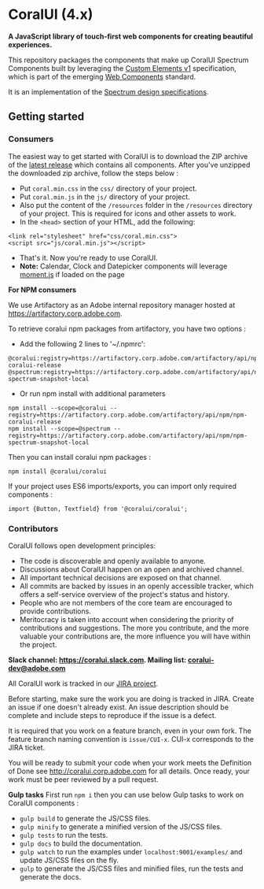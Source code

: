 # CoralUI (4.x)

**A JavaScript library of touch-first web components for creating beautiful experiences.**

This repository packages the components that make up CoralUI Spectrum Components built by leveraging 
the [Custom Elements v1](https://w3c.github.io/webcomponents/spec/custom/) specification, which is part of the 
emerging [Web Components](https://www.webcomponents.org/introduction) standard. 

It is an implementation of the [Spectrum design specifications](http://spectrum.corp.adobe.com/). 

## Getting started

### Consumers

The easiest way to get started with CoralUI is to download the ZIP archive of the 
[latest release](https://git.corp.adobe.com/Coral/coralui/tags) which contains all components. 
After you've unzipped the downloaded zip archive, follow the steps below :
* Put `coral.min.css` in the `css/` directory of your project.
* Put `coral.min.js` in the `js/` directory of your project.
* Also put the content of the `/resources` folder in the `/resources` directory of your project. 
This is required for icons and other assets to work.
* In the `<head>` section of your HTML, add the following:
```
<link rel="stylesheet" href="css/coral.min.css">
<script src="js/coral.min.js"></script>
```
* That's it. Now you're ready to use CoralUI.
* **Note:** Calendar, Clock and Datepicker components will leverage [moment.js](http://momentjs.com/) if loaded on the page

**For NPM consumers**

We use Artifactory as an Adobe internal repository manager hosted at https://artifactory.corp.adobe.com. 

To retrieve coralui npm packages from artifactory, you have two options :
* Add the following 2 lines to '~/.npmrc':
```
@coralui:registry=https://artifactory.corp.adobe.com/artifactory/api/npm/npm-coralui-release
@spectrum:registry=https://artifactory.corp.adobe.com/artifactory/api/npm/npm-spectrum-snapshot-local
```
* Or run npm install with additional parameters
```
npm install --scope=@coralui --registry=https://artifactory.corp.adobe.com/artifactory/api/npm/npm-coralui-release
npm install --scope=@spectrum --registry=https://artifactory.corp.adobe.com/artifactory/api/npm/npm-spectrum-snapshot-local
```

Then you can install coralui npm packages :

```
npm install @coralui/coralui
```

If your project uses ES6 imports/exports, you can import only required components :

```
import {Button, Textfield} from '@coralui/coralui';  
```

### Contributors

CoralUI follows open development principles:
* The code is discoverable and openly available to anyone.
* Discussions about CoralUI happen on an open and archived channel.
* All important technical decisions are exposed on that channel.
* All commits are backed by issues in an openly accessible tracker, which offers a self-service overview of the project's status and history.
* People who are not members of the core team are encouraged to provide contributions.
* Meritocracy is taken into account when considering the priority of contributions and suggestions. 
The more you contribute, and the more valuable your contributions are, the more influence you will have within the project.

**Slack channel: https://coralui.slack.com. Mailing list: [coralui-dev@adobe.com](mailto:coralui-dev@adobe.com)**

All CoralUI work is tracked in our [JIRA project](https://jira.corp.adobe.com/browse/CUI).

Before starting, make sure the work you are doing is tracked in JIRA. Create an issue if one doesn't already exist. 
An issue description should be complete and include steps to reproduce if the issue is a defect.

It is required that you work on a feature branch, even in your own fork. The feature branch naming convention is 
`issue/CUI-x`. CUI-x corresponds to the JIRA ticket.

You will be ready to submit your code when your work meets the Definition of Done see 
http://coralui.corp.adobe.com for all details. 
Once ready, your work must be peer reviewed by a pull request.

**Gulp tasks**
First run `npm i` then you can use below Gulp tasks to work on CoralUI components :
* `gulp build` to generate the JS/CSS files.
* `gulp minify` to generate a minified version of the JS/CSS files.
* `gulp tests` to run the tests.
* `gulp docs` to build the documentation.
* `gulp watch` to run the examples under `localhost:9001/examples/` and update JS/CSS files on the fly.
* `gulp` to generate the JS/CSS files and minified files, run the tests and generate the docs.


